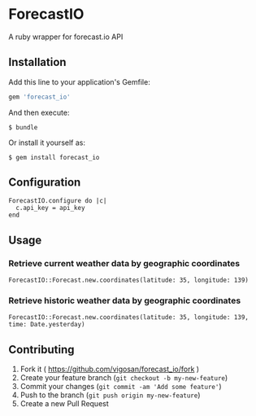 # ForecastIO

A ruby wrapper for forecast.io API

## Installation

Add this line to your application's Gemfile:

```ruby
gem 'forecast_io'
```

And then execute:

    $ bundle

Or install it yourself as:

    $ gem install forecast_io

## Configuration

    ForecastIO.configure do |c|
      c.api_key = api_key
    end

## Usage

### Retrieve current weather data by geographic coordinates

    ForecastIO::Forecast.new.coordinates(latitude: 35, longitude: 139)
    
### Retrieve historic weather data by geographic coordinates

    ForecastIO::Forecast.new.coordinates(latitude: 35, longitude: 139, time: Date.yesterday)

## Contributing

1. Fork it ( https://github.com/vigosan/forecast_io/fork )
2. Create your feature branch (`git checkout -b my-new-feature`)
3. Commit your changes (`git commit -am 'Add some feature'`)
4. Push to the branch (`git push origin my-new-feature`)
5. Create a new Pull Request
